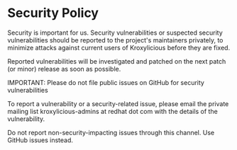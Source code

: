 # Security Policy

Security is important for us. Security vulnerabilities or suspected security vulnerabilities should be reported to the project's maintainers privately, to minimize attacks against current users of Kroxylicious before they are fixed.

Reported vulnerabilities will be investigated and patched on the next patch (or minor) release as soon as possible.

IMPORTANT: Please do not file public issues on GitHub for security vulnerabilities

To report a vulnerability or a security-related issue, please email the private mailing list kroxylicious-admins at redhat dot com with the details of the vulnerability.

Do not report non-security-impacting issues through this channel. Use GitHub issues instead.

